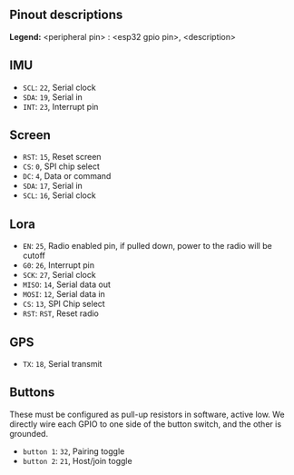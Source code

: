 ## Pinout descriptions

**Legend:** \<peripheral pin\> : \<esp32 gpio pin\>, \<description\>

## IMU
- `SCL`: `22`, Serial clock
- `SDA`: `19`, Serial in
- `INT`: `23`, Interrupt pin

## Screen
- `RST`: `15`, Reset screen
- `CS`: `0`, SPI chip select
- `DC`: `4`, Data or command
- `SDA`: `17`, Serial in
- `SCL`: `16`, Serial clock

## Lora
- `EN`: `25`, Radio enabled pin, if pulled down, power to the radio will be cutoff
- `G0`: `26`, Interrupt pin
- `SCK`: `27`, Serial clock
- `MISO`: `14`, Serial data out
- `MOSI`: `12`, Serial data in
- `CS`: `13`, SPI Chip select
- `RST`: `RST`, Reset radio

## GPS
- `TX`: `18`, Serial transmit

## Buttons
These must be configured as pull-up resistors in software, active low. We directly wire each GPIO to one side of the button switch, and the other is grounded.
- `button 1`: `32`, Pairing toggle
- `button 2`: `21`, Host/join toggle
